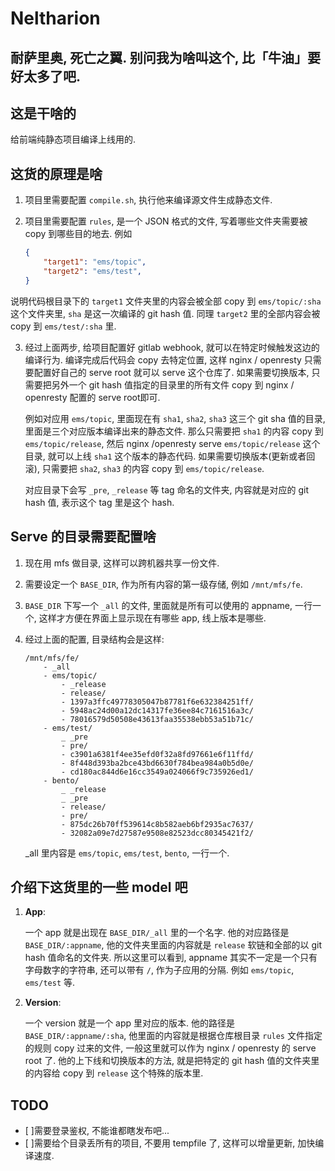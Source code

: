 Neltharion
==========

## 耐萨里奥, 死亡之翼. 别问我为啥叫这个, 比「牛油」要好太多了吧.

## 这是干啥的

给前端纯静态项目编译上线用的.

## 这货的原理是啥

1. 项目里需要配置 `compile.sh`, 执行他来编译源文件生成静态文件.
2. 项目里需要配置 `rules`, 是一个 JSON 格式的文件, 写着哪些文件夹需要被 copy 到哪些目的地去. 例如

	```JSON
	{
    	"target1": "ems/topic",
    	"target2": "ems/test",
	}
	```
说明代码根目录下的 `target1` 文件夹里的内容会被全部 copy 到 `ems/topic/:sha` 这个文件夹里, `sha` 是这一次编译的 git hash 值. 同理 `target2` 里的全部内容会被 copy 到 `ems/test/:sha` 里.

3. 经过上面两步, 给项目配置好 gitlab webhook, 就可以在特定时候触发这边的编译行为. 编译完成后代码会 copy 去特定位置, 这样 nginx / openresty 只需要配置好自己的 serve root 就可以 serve 这个仓库了. 如果需要切换版本, 只需要把另外一个 git hash 值指定的目录里的所有文件 copy 到 nginx / openresty 配置的 serve root即可. 

	例如对应用 `ems/topic`, 里面现在有 `sha1`, `sha2`, `sha3` 这三个 git sha 值的目录, 里面是三个对应版本编译出来的静态文件. 那么只需要把 `sha1` 的内容 copy 到 `ems/topic/release`, 然后 nginx /openresty serve `ems/topic/release` 这个目录, 就可以上线 `sha1` 这个版本的静态代码. 如果需要切换版本(更新或者回滚), 只需要把 `sha2`, `sha3` 的内容 copy 到 `ems/topic/release`.
	
	对应目录下会写 `_pre`, `_release` 等 tag 命名的文件夹, 内容就是对应的 git hash 值, 表示这个 tag 里是这个 hash.

## Serve 的目录需要配置啥

1. 现在用 mfs 做目录, 这样可以跨机器共享一份文件.
2. 需要设定一个 `BASE_DIR`, 作为所有内容的第一级存储, 例如 `/mnt/mfs/fe`.
3. `BASE_DIR` 下写一个 `_all` 的文件, 里面就是所有可以使用的 appname, 一行一个, 这样才方便在界面上显示现在有哪些 app, 线上版本是哪些.
4. 经过上面的配置, 目录结构会是这样:

	```
	/mnt/mfs/fe/
		- _all
		- ems/topic/
			- _release
			- release/
			- 1397a3ffc49778305047b87781f6e632384251ff/
			- 5948ac24d00a12dc14317fe36ee84c7161516a3c/
			- 78016579d50508e43613faa35538ebb53a51b71c/
		- ems/test/
			_ _pre
			- pre/
			- c3901a6381f4ee35efd0f32a8fd97661e6f11ffd/
			- 8f448d393ba2bce43bd6630f784bea984a0b5d0e/
			- cd180ac844d6e16cc3549a024066f9c735926ed1/
		- bento/
			_ _release
			_ _pre
			- release/
			- pre/
			- 875dc26b70ff539614c8b582aeb6bf2935ac7637/
			- 32082a09e7d27587e9508e82523dcc80345421f2/
	```
	
	_all 里内容是 `ems/topic`, `ems/test`, `bento`, 一行一个.

## 介绍下这货里的一些 model 吧
1. **App**:
	
	一个 app 就是出现在 `BASE_DIR/_all` 里的一个名字. 他的对应路径是 `BASE_DIR/:appname`, 他的文件夹里面的内容就是 `release` 软链和全部的以 git hash 值命名的文件夹. 所以这里可以看到, appname 其实不一定是一个只有字母数字的字符串, 还可以带有 `/`, 作为子应用的分隔. 例如 `ems/topic`, `ems/test` 等.
	
2. **Version**:

	一个 version 就是一个 app 里对应的版本. 他的路径是 `BASE_DIR/:appname/:sha`, 他里面的内容就是根据仓库根目录 `rules` 文件指定的规则 copy 过来的文件, 一般这里就可以作为 nginx / openresty 的 serve root 了. 他的上下线和切换版本的方法, 就是把特定的 git hash 值的文件夹里的内容给 copy 到  `release` 这个特殊的版本里.

## TODO

- [ ]需要登录鉴权, 不能谁都瞎发布吧...
- [ ]需要给个目录丢所有的项目, 不要用 tempfile 了, 这样可以增量更新, 加快编译速度.